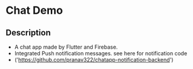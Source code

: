# Chat Demo

## Description
* A chat app made by Flutter and Firebase.
* Integrated Push notification messages. see here for notification code
* ('https://github.com/pranav322/chatapp-notification-backend')




